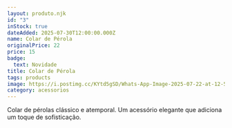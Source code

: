 ```yaml
---
layout: produto.njk
id: "3"
inStock: true
dateAdded: 2025-07-30T12:00:00.000Z
name: Colar de Pérola
originalPrice: 22
price: 15
badge:
  text: Novidade
title: Colar de Pérola
tags: products
image: https://i.postimg.cc/KYtd5gSD/Whats-App-Image-2025-07-22-at-12-59-35.jpg
category: acessorios
---
```


Colar de pérolas clássico e atemporal. Um acessório elegante que adiciona um toque de sofisticação.